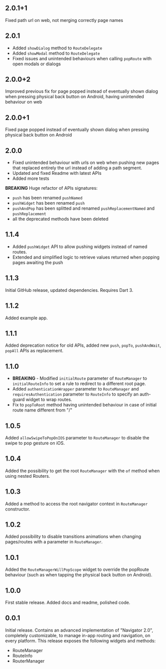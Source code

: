 ## 2.0.1+1
Fixed path url on web, not merging correctly page names

## 2.0.1
* Added `showDialog` method to `RouteDelegate`
* Added `showModal` method to `RouteDelegate`
* Fixed issues and unintended behaviours when calling `popRoute` with open modals or dialogs

## 2.0.0+2
Improved previous fix for page popped instead of eventually shown dialog when pressing physical back button on Android, having unintended behaviour on web

## 2.0.0+1
Fixed page popped instead of eventually shown dialog when pressing physical back button on Android 

## 2.0.0
* Fixed unintended behaviour with urls on web when pushing new pages that replaced entirely the url instead of adding a path segment.
* Updated and fixed Readme with latest APIs
* Added more tests

**BREAKING** 
Huge refactor of APIs signatures:
* `push` has been renamed `pushNamed`
* `pushWidget` has been renamed `push`
* `pushAndPop` has been splitted and renamed `pushReplacementNamed` and `pushReplacement`
* all the deprecated methods have been deleted




## 1.1.4
* Added `pushWidget` API to allow pushing widgets instead of named routes.
* Extended and simplified logic to retrieve values returned when popping pages awaiting the push

## 1.1.3
Initial GitHub release, updated dependencies. Requires Dart 3.

## 1.1.2
Added example app.

## 1.1.1
Added deprecation notice for old APIs, added new `push`, `popTo`, `pushAndWait`, `popAll` APIs as replacement.

## 1.1.0
* **BREAKING** - Modified `initialRoute` parameter of `RouteManager` to `initialRouteInfo` to set a rule to redirect to a different root page.
* Added `authenticationWrapper` parameter to `RouteManager` and `requiresAuthentication` parameter to `RouteInfo` to specify an auth-guard widget to wrap routes.
* Fix to `popToRoot` method having unintended behaviour in case of initial route name different from "/"

## 1.0.5
Added `allowSwipeToPopOnIOS` parameter to `RouteManager` to disable the swipe to pop gesture on iOS.

## 1.0.4

Added the possibility to get the root `RouteManager` with the `of` method when using nested Routers.

## 1.0.3

Added a method to access the root navigator context in `RouteManager` constructor.

## 1.0.2

Added possibility to disable transitions animations when changing pages/routes with a parameter in `RouteManager`.

## 1.0.1

Added the `RouteManagerWillPopScope` widget to override the popRoute behaviour (such as when tapping the physical back button on Android).

## 1.0.0

First stable release. Added docs and readme, polished code.

## 0.0.1

Initial release. Contains an advanced implementation of "Navigator 2.0", completely customizable, to manage in-app routing and navigation, on every platform.
This release exposes the following widgets and methods:

* RouteManager
* RouteInfo
* RouterManager
